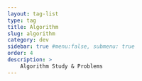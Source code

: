 ```yaml
---
layout: tag-list
type: tag
title: Algorithm
slug: algorithm
category: dev
sidebar: true #menu:false, submenu: true
order: 4
description: >
    Algorithm Study & Problems
---
```

